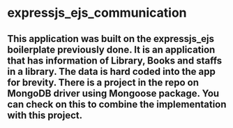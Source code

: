 # expressjs_ejs_communication
## This application was built on the expressjs_ejs boilerplate previously done. It is an application that has information of Library, Books and staffs in a library. The data is hard coded into the app for brevity. There is a project in the repo on MongoDB driver using Mongoose package. You can check on this to combine the implementation with this project.
